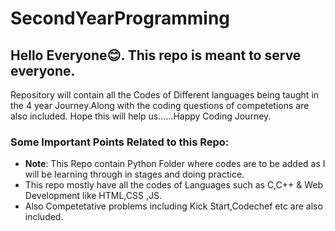 # SecondYearProgramming
##  Hello Everyone😊. This repo is meant to serve everyone.
Repository will contain all the Codes of Different languages being taught in the 4 year Journey.Along with the coding questions of competetions are also included.
Hope this will help us......Happy Coding Journey.

### Some Important Points Related to this Repo:
* **Note**: This Repo contain Python Folder where codes are to be added as I will be learning through in stages and doing practice.
* This repo mostly have all the codes of Languages such as C,C++ &  Web Development like HTML,CSS ,JS.
* Also Competetative problems including Kick Start,Codechef etc are also included.